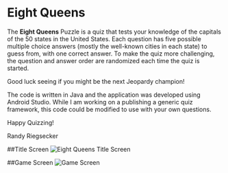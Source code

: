 # Eight Queens

The **Eight Queens** Puzzle is a quiz that tests your knowledge of the capitals of the 50 states in the United States. Each question has five possible multiple choice answers (mostly the well-known cities in each state) to guess from, with one correct answer. To make the quiz more challenging, the question and answer order are randomized each time the quiz is started.

Good luck seeing if you might be the next Jeopardy champion!

The code is written in Java and the application was developed using Android Studio. While I am working on a publishing a generic quiz framework, this code could be modified to use with your own questions.

Happy Quizzing!

Randy Riegsecker

##Title Screen
![Eight Queens Title Screen](https://user-images.githubusercontent.com/120612915/210157010-e4be28a1-edf2-40e1-a10c-09f9e8ef875c.png)

##Game Screen
![Game Screen](https://user-images.githubusercontent.com/120612915/210157008-4390f7ca-45ad-4854-9fbe-4bfa7a2fa8d9.png)





